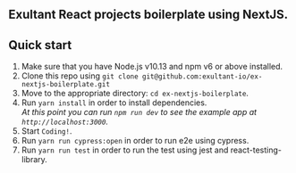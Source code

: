 ## Exultant React projects boilerplate using NextJS.


## Quick start

1.  Make sure that you have Node.js v10.13 and npm v6 or above installed.
2.  Clone this repo using `git clone git@github.com:exultant-io/ex-nextjs-boilerplate.git`
3.  Move to the appropriate directory: `cd ex-nextjs-boilerplate`.<br />
4.  Run `yarn install` in order to install dependencies.<br />
    _At this point you can run `npm run dev` to see the example app at `http://localhost:3000`._
5.  Start `Coding!`. <br />
6.  Run `yarn run cypress:open` in order to run e2e using cypress.<br />
7.  Run `yarn run test` in order to run the test using jest and react-testing-library.<br />


